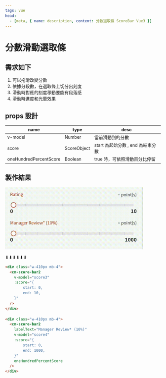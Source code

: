```yaml
---
tags: vue
head:
  - [meta, { name: description, content: 分數選取條 ScoreBar Vue3 }]
---
```


# 分數滑動選取條

## 需求如下

1. 可以拖滑改變分數
2. 依據分段數，在選取條上切分出刻度
3. 滑動時對應的刻度移動要能有段落感
4. 滑動時進度和光暈效果

## props 設計

| name                   | type        | desc                              |
| ---------------------- | ----------- | --------------------------------- |
| v-model                | Number      | 當前滑動到的分數                  |
| score                  | ScoreObject | start 為起始分數 , end 為結束分數 |
| oneHundredPercentScore | Boolean     | true 時，可依照滑動百分比停留     |

## 製作結果

![進度條](./media/ScoreBar.gif)

⬇⬇⬇⬇⬇⬇

```html
<div class="w-410px mb-4">
  <cm-score-bar2
    v-model="score3"
    :score="{
        start: 0,
        end: 10,
    }"
  />
</div>

<div class="w-410px mb-4">
  <cm-score-bar2
    labelText="Manager Review* (10%)"
    v-model="score4"
    :score="{
        start: 0,
        end: 1000,
    }"
    oneHundredPercentScore
  />
</div>
```
